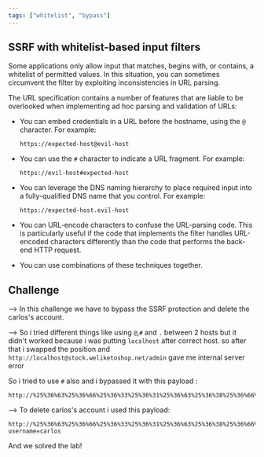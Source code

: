 ```yaml
---
tags: ["whitelist", "bypass"]
---
```


## SSRF with whitelist-based input filters

Some applications only allow input that matches, begins with, or contains, a whitelist of permitted values. In this situation, you can sometimes circumvent the filter by exploiting inconsistencies in URL parsing.

The URL specification contains a number of features that are liable to be overlooked when implementing ad hoc parsing and validation of URLs:

- You can embed credentials in a URL before the hostname, using the `@` character. For example:

  `https://expected-host@evil-host`

- You can use the `#` character to indicate a URL fragment. For example:

  `https://evil-host#expected-host`

- You can leverage the DNS naming hierarchy to place required input into a fully-qualified DNS name that you control. For example:

  `https://expected-host.evil-host`

- You can URL-encode characters to confuse the URL-parsing code. This is particularly useful if the code that implements the filter handles URL-encoded characters differently than the code that performs the back-end HTTP request.
- You can use combinations of these techniques together.

## Challenge

--> In this challenge we have to bypass the SSRF protection and delete the carlos's account.

--> So i tried different things like using `@`,`#` and `.` between 2 hosts but it didn't worked because i was putting `localhost` after correct host. so after that i swapped the position and `http://localhost@stock.weliketoshop.net/admin` gave me internal server error

So i tried to use `#` also and i bypassed it with this payload :

```
http://%25%36%63%25%36%66%25%36%33%25%36%31%25%36%63%25%36%38%25%36%66%25%37%33%25%37%34%25%32%33@stock.weliketoshop.net/admin
```

--> To delete carlos's account i used this payload:

```
http://%25%36%63%25%36%66%25%36%33%25%36%31%25%36%63%25%36%38%25%36%66%25%37%33%25%37%34%25%32%33@stock.weliketoshop.net/admin/delete?username=carlos
```

And we solved the lab!
